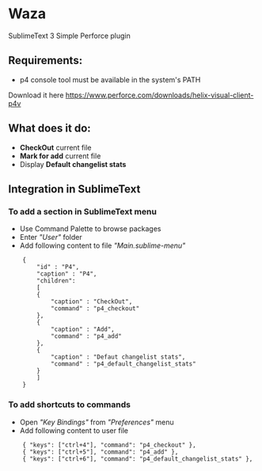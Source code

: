 # Waza
SublimeText 3 Simple Perforce plugin

## Requirements:
* p4 console tool must be available in the system's PATH

Download it here https://www.perforce.com/downloads/helix-visual-client-p4v

## What does it do:
* **CheckOut** current file
* **Mark for add** current file
* Display **Default changelist stats**

## Integration in SublimeText

### To add a section in SublimeText menu

* Use Command Palette to browse packages
* Enter *"User"* folder
* Add following content to file *"Main.sublime-menu"*
```
	{
	    "id" : "P4",
	    "caption" : "P4",
		"children":
		[
		{
			"caption" : "CheckOut",
			"command" : "p4_checkout"
		},
		{
			"caption" : "Add",
			"command" : "p4_add"
		},
		{
			"caption" : "Defaut changelist stats",
			"command" : "p4_default_changelist_stats"
		}
		]
	}
```

### To add shortcuts to commands
* Open *"Key Bindings"* from *"Preferences"* menu
* Add following content to user file
```
	{ "keys": ["ctrl+4"], "command": "p4_checkout" },
	{ "keys": ["ctrl+5"], "command": "p4_add" },
	{ "keys": ["ctrl+6"], "command": "p4_default_changelist_stats" },
```
